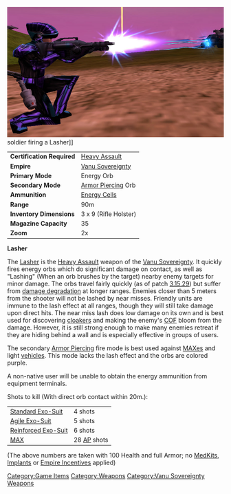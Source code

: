 ![](/images/Lasher.jpg "fig:Lasher.jpg") soldier firing a Lasher\]\]

|                            |                                                  |
| -------------------------- | ------------------------------------------------ |
| **Certification Required** | [Heavy Assault](/Heavy_Assault "wikilink")       |
| **Empire**                 | [Vanu Sovereignty](/Vanu_Sovereignty "wikilink") |
| **Primary Mode**           | Energy Orb                                       |
| **Secondary Mode**         | [Armor Piercing](/Armor_Piercing "wikilink") Orb |
| **Ammunition**             | [Energy Cells](/Energy_Cell "wikilink")          |
| **Range**                  | 90m                                              |
| **Inventory Dimensions**   | 3 x 9 (Rifle Holster)                            |
| **Magazine Capacity**      | 35                                               |
| **Zoom**                   | 2x                                               |

**Lasher**

The [Lasher](/Lasher "wikilink") is the [Heavy
Assault](/Heavy_Assault "wikilink") weapon of the [Vanu
Sovereignty](/Vanu_Sovereignty "wikilink"). It quickly fires energy orbs
which do significant damage on contact, as well as "Lashing" (When an
orb brushes by the target) nearby enemy targets for minor damage. The
orbs travel fairly quickly (as of patch [3.15.29](/3.15.29 "wikilink"))
but suffer from [damage degradation](/Damage_Degradation "wikilink") at
longer ranges. Enemies closer than 5 meters from the shooter will not be
lashed by near misses. Friendly units are immune to the lash effect at
all ranges, though they will still take damage upon direct hits. The
near miss lash does low damage on its own and is best used for
discovering [cloakers](/cloaker "wikilink") and making the enemy's
[COF](/COF "wikilink") bloom from the damage. However, it is still strong
enough to make many enemies retreat if they are hiding behind a wall and
is especially effective in groups of users.

The secondary [Armor Piercing](/Armor_Piercing "wikilink") fire mode is
best used against [MAXes](/MAX "wikilink") and light
[vehicles](/vehicle "wikilink"). This mode lacks the lash effect and the
orbs are colored purple.

A non-native user will be unable to obtain the energy ammunition from
equipment terminals.

Shots to kill (With direct orb contact within 20m.):

|                                                        |                                           |
| ------------------------------------------------------ | ----------------------------------------- |
| [Standard Exo-Suit](/Standard_Exo-Suit "wikilink")     | 4 shots                                   |
| [Agile Exo-Suit](/Agile_Exo-Suit "wikilink")           | 5 shots                                   |
| [Reinforced Exo-Suit](/Reinforced_Exo-Suit "wikilink") | 6 shots                                   |
| [MAX](/MAX "wikilink")                                 | 28 [AP](/Armor_Piercing "wikilink") shots |

(The above numbers are taken with 100 Health and full Armor; no
[MedKits](/MedKit "wikilink"), [Implants](/Implants "wikilink") or [Empire
Incentives](/Empire_Incentives "wikilink") applied)

[Category:Game Items](/Category:Game_Items "wikilink")
[Category:Weapons](/Category:Weapons "wikilink") [Category:Vanu
Sovereignty Weapons](/Category:Vanu_Sovereignty_Weapons "wikilink")
